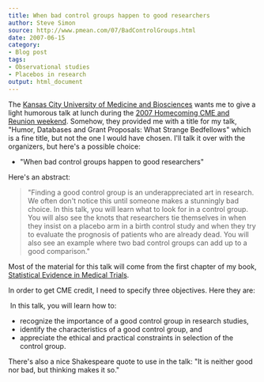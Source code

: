 ```yaml
---
title: When bad control groups happen to good researchers
author: Steve Simon
source: http://www.pmean.com/07/BadControlGroups.html
date: 2007-06-15
category:
- Blog post
tags:
- Observational studies
- Placebos in research
output: html_document
---
```

The [Kansas City University of Medicine and
Biosciences](http://www.kcumb.edu/) wants me to give a light humorous
talk at lunch during the [2007 Homecoming CME and Reunion
weekend](http://alumni.kcumb.edu/s/68/index.aspx?sid=68&pgid=13&cid=97&gid=1&event_id=105350).
Somehow, they provided me with a title for my talk, \"Humor, Databases
and Grant Proposals: What Strange Bedfellows\" which is a fine title,
but not the one I would have chosen. I\'ll talk it over with the
organizers, but here\'s a possible choice:

-   \"When bad control groups happen to good researchers\"

Here\'s an abstract:

> \"Finding a good control group is an underappreciated art in research.
> We often don\'t notice this until someone makes a stunningly bad
> choice. In this talk, you will learn what to look for in a control
> group. You will also see the knots that researchers tie themselves in
> when they insist on a placebo arm in a birth control study and when
> they try to evaluate the prognosis of patients who are already dead.
> You will also see an example where two bad control groups can add up
> to a good comparison.\"

Most of the material for this talk will come from the first chapter of
my book, [Statistical Evidence in Medical Trials](../evidence.asp).

In order to get CME credit, I need to specify three objectives. Here
they are:

 In this talk, you will learn how to:

-   recognize the importance of a good control group in research
    studies,
-   identify the characteristics of a good control group, and
-   appreciate the ethical and practical constraints in selection of the
    control group.

There\'s also a nice Shakespeare quote to use in the talk: \"It is
neither good nor bad, but thinking makes it so.\"
